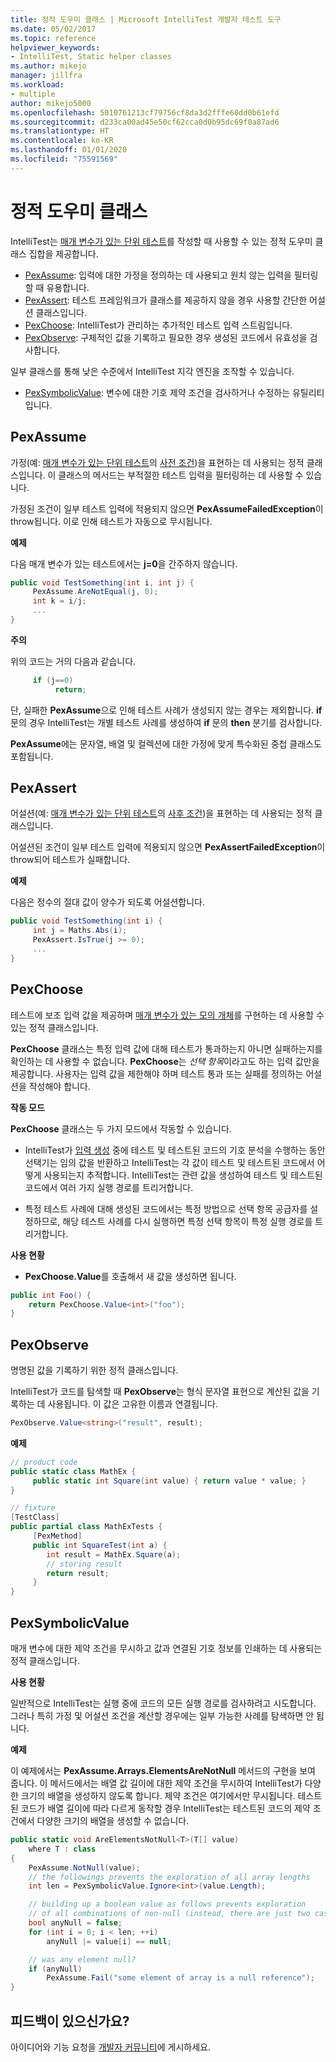 ```yaml
---
title: 정적 도우미 클래스 | Microsoft IntelliTest 개발자 테스트 도구
ms.date: 05/02/2017
ms.topic: reference
helpviewer_keywords:
- IntelliTest, Static helper classes
ms.author: mikejo
manager: jillfra
ms.workload:
- multiple
author: mikejo5000
ms.openlocfilehash: 5010761213cf79756cf8da3d2fffe60dd0b61efd
ms.sourcegitcommit: d233ca00ad45e50cf62cca0d0b95dc69f0a87ad6
ms.translationtype: HT
ms.contentlocale: ko-KR
ms.lasthandoff: 01/01/2020
ms.locfileid: "75591569"
---
```

# <a name="static-helper-classes"></a>정적 도우미 클래스

IntelliTest는 [매개 변수가 있는 단위 테스트](test-generation.md#parameterized-unit-testing)를 작성할 때 사용할 수 있는 정적 도우미 클래스 집합을 제공합니다.

* [PexAssume](#pexassume): 입력에 대한 가정을 정의하는 데 사용되고 원치 않는 입력을 필터링할 때 유용합니다.
* [PexAssert](#pexassert): 테스트 프레임워크가 클래스를 제공하지 않을 경우 사용할 간단한 어설션 클래스입니다.
* [PexChoose](#pexchoose): IntelliTest가 관리하는 추가적인 테스트 입력 스트림입니다.
* [PexObserve](#pexobserve): 구체적인 값을 기록하고 필요한 경우 생성된 코드에서 유효성을 검사합니다.

일부 클래스를 통해 낮은 수준에서 IntelliTest 지각 엔진을 조작할 수 있습니다.

* [PexSymbolicValue](#pexsymbolicvalue): 변수에 대한 기호 제약 조건을 검사하거나 수정하는 유틸리티입니다.

<a name="pexassume"></a>
## <a name="pexassume"></a>PexAssume

가정(예: [매개 변수가 있는 단위 테스트](test-generation.md#parameterized-unit-testing)의 [사전 조건](test-generation.md#precondition))을 표현하는 데 사용되는 정적 클래스입니다. 이 클래스의 메서드는 부적절한 테스트 입력을 필터링하는 데 사용할 수 있습니다.

가정된 조건이 일부 테스트 입력에 적용되지 않으면 **PexAssumeFailedException**이 throw됩니다. 이로 인해 테스트가 자동으로 무시됩니다.

**예제**

다음 매개 변수가 있는 테스트에서는 **j=0**을 간주하지 않습니다.

```csharp
public void TestSomething(int i, int j) {
     PexAssume.AreNotEqual(j, 0);
     int k = i/j;
     ...
}
```

**주의**

위의 코드는 거의 다음과 같습니다.

```csharp
     if (j==0)
          return;
```

단, 실패한 **PexAssume**으로 인해 테스트 사례가 생성되지 않는 경우는 제외합니다. **if** 문의 경우 IntelliTest는 개별 테스트 사례를 생성하여 **if** 문의 **then** 분기를 검사합니다.

**PexAssume**에는 문자열, 배열 및 컬렉션에 대한 가정에 맞게 특수화된 중첩 클래스도 포함됩니다.

<a name="pexassert"></a>
## <a name="pexassert"></a>PexAssert

어설션(예: [매개 변수가 있는 단위 테스트](test-generation.md#parameterized-unit-testing)의 [사후 조건](test-generation.md#postcondition))을 표현하는 데 사용되는 정적 클래스입니다.

어설션된 조건이 일부 테스트 입력에 적용되지 않으면 **PexAssertFailedException**이 throw되어 테스트가 실패합니다.

**예제**

다음은 정수의 절대 값이 양수가 되도록 어설션합니다.

```csharp
public void TestSomething(int i) {
     int j = Maths.Abs(i);
     PexAssert.IsTrue(j >= 0);
     ...
}
```

<a name="pexchoose"></a>
## <a name="pexchoose"></a>PexChoose

테스트에 보조 입력 값을 제공하며 [매개 변수가 있는 모의 개체](input-generation.md#parameterized-mocks)를 구현하는 데 사용할 수 있는 정적 클래스입니다.

**PexChoose** 클래스는 특정 입력 값에 대해 테스트가 통과하는지 아니면 실패하는지를 확인하는 데 사용할 수 없습니다. **PexChoose**는 *선택 항목*이라고도 하는 입력 값만을 제공합니다. 사용자는 입력 값을 제한해야 하며 테스트 통과 또는 실패를 정의하는 어설션을 작성해야 합니다.

**작동 모드**

**PexChoose** 클래스는 두 가지 모드에서 작동할 수 있습니다.

* IntelliTest가 [입력 생성](input-generation.md) 중에 테스트 및 테스트된 코드의 기호 분석을 수행하는 동안 선택기는 임의 값을 반환하고 IntelliTest는 각 값이 테스트 및 테스트된 코드에서 어떻게 사용되는지 추적합니다. IntelliTest는 관련 값을 생성하여 테스트 및 테스트된 코드에서 여러 가지 실행 경로를 트리거합니다.

* 특정 테스트 사례에 대해 생성된 코드에서는 특정 방법으로 선택 항목 공급자를 설정하므로, 해당 테스트 사례를 다시 실행하면 특정 선택 항목이 특정 실행 경로를 트리거합니다.

**사용 현황**

* **PexChoose.Value**를 호출해서 새 값을 생성하면 됩니다.

```csharp
public int Foo() {
    return PexChoose.Value<int>("foo");
}
```

<a name="pexobserve"></a>
## <a name="pexobserve"></a>PexObserve

명명된 값을 기록하기 위한 정적 클래스입니다.

IntelliTest가 코드를 탐색할 때 **PexObserve**는 형식 문자열 표현으로 계산된 값을 기록하는 데 사용됩니다. 이 값은 고유한 이름과 연결됩니다.

```csharp
PexObserve.Value<string>("result", result);
```

**예제**

```csharp
// product code
public static class MathEx {
     public static int Square(int value) { return value * value; }
}

// fixture
[TestClass]
public partial class MathExTests {
     [PexMethod]
     public int SquareTest(int a) {
        int result = MathEx.Square(a);
        // storing result
        return result;
     }
}
```

<a name="pexsymbolicvalue"></a>
## <a name="pexsymbolicvalue"></a>PexSymbolicValue

매개 변수에 대한 제약 조건을 무시하고 값과 연결된 기호 정보를 인쇄하는 데 사용되는 정적 클래스입니다.

**사용 현황**

일반적으로 IntelliTest는 실행 중에 코드의 모든 실행 경로를 검사하려고 시도합니다. 그러나 특히 가정 및 어설션 조건을 계산할 경우에는 일부 가능한 사례를 탐색하면 안 됩니다.

**예제**

이 예제에서는 **PexAssume.Arrays.ElementsAreNotNull** 메서드의 구현을 보여 줍니다.
이 메서드에서는 배열 값 길이에 대한 제약 조건을 무시하여 IntelliTest가 다양한 크기의 배열을 생성하지 않도록 합니다. 제약 조건은 여기에서만 무시됩니다. 테스트된 코드가 배열 길이에 따라 다르게 동작할 경우 IntelliTest는 테스트된 코드의 제약 조건에서 다양한 크기의 배열을 생성할 수 없습니다.

```csharp
public static void AreElementsNotNull<T>(T[] value)
    where T : class
{
    PexAssume.NotNull(value);
    // the followings prevents the exploration of all array lengths
    int len = PexSymbolicValue.Ignore<int>(value.Length);

    // building up a boolean value as follows prevents exploration
    // of all combinations of non-null (instead, there are just two cases)
    bool anyNull = false;
    for (int i = 0; i < len; ++i)
        anyNull |= value[i] == null;

    // was any element null?
    if (anyNull)
        PexAssume.Fail("some element of array is a null reference");
}
```

## <a name="got-feedback"></a>피드백이 있으신가요?

아이디어와 기능 요청을 [개발자 커뮤니티](https://developercommunity.visualstudio.com/content/idea/post.html?space=8)에 게시하세요.
